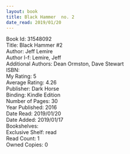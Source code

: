 ```yaml
---
layout: book
title: Black Hammer  no. 2
date_read: 2019/01/20
---
```


Book Id: 31548092<br />
Title: Black Hammer #2<br />
Author: Jeff Lemire<br />
Author l-f: Lemire, Jeff<br />
Additional Authors: Dean Ormston, Dave    Stewart<br />
ISBN: <br />
My Rating: 5<br />
Average Rating: 4.26<br />
Publisher: Dark Horse<br />
Binding: Kindle Edition<br />
Number of Pages: 30<br />
Year Published: 2016<br />
Date Read: 2019/01/20<br />
Date Added: 2019/01/17<br />
Bookshelves: <br />
Exclusive Shelf: read<br />
Read Count: 1<br />
Owned Copies: 0<br />

